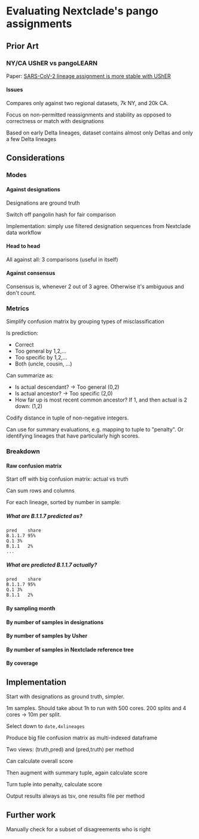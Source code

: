 # Evaluating Nextclade's pango assignments

## Prior Art

### NY/CA UShER vs pangoLEARN

Paper: [SARS-CoV-2 lineage assignment is more stable with UShER](https://virological.org/t/sars-cov-2-lineage-assignment-is-more-stable-with-usher/781)

#### Issues

Compares only against two regional datasets, 7k NY, and 20k CA.

Focus on non-permitted reassignments and stability as opposed to correctness or match with designations

Based on early Delta lineages, dataset contains almost only Deltas and only a few Delta lineages


## Considerations

### Modes

#### Against designations

Designations are ground truth

Switch off pangolin hash for fair comparison

Implementation: simply use filtered designation sequences from Nextclade data workflow

#### Head to head

All against all: 3 comparisons (useful in itself)

#### Against consensus

Consensus is, whenever 2 out of 3 agree. Otherwise it's ambiguous and don't count.

### Metrics

Simplify confusion matrix by grouping types of misclassification

Is prediction:

- Correct
- Too general by 1,2,...
- Too specific by 1,2,...
- Both (uncle, cousin, ...)

Can summarize as:

- Is actual descendant? -> Too general (0,2)
- Is actual ancestor? -> Too specific (2,0)
- How far up is most recent common ancestor? If 1, and then actual is 2 down: (1,2)

Codify distance in tuple of non-negative integers.

Can use for summary evaluations, e.g. mapping to tuple to "penalty". Or identifying lineages that have particularly high scores.

### Breakdown

#### Raw confusion matrix

Start off with big confusion matrix: actual vs truth

Can sum rows and columns

For each lineage, sorted by number in sample:

##### What are B.1.1.7 predicted as?

```tsv
pred	share
B.1.1.7	95%
Q.1	3%
B.1.1	2%
...
```

##### What are predicted B.1.1.7 actually?

```tsv
pred	share
B.1.1.7	95%
Q.1	3%
B.1.1	2%
```

#### By sampling month

#### By number of samples in designations

#### By number of samples by Usher

#### By number of samples in Nextclade reference tree

#### By coverage

## Implementation

Start with designations as ground truth, simpler.

1m samples. Should take about 1h to run with 500 cores.
200 splits and 4 cores -> 10m per split.

Select down to `date,4xlineages`

Produce big file confusion matrix as multi-indexed dataframe

Two views: (truth,pred) and (pred,truth) per method

Can calculate overall score

Then augment with summary tuple, again calculate score

Turn tuple into penalty, calculate score

Output results always as tsv, one results file per method

## Further work

Manually check for a subset of disagreements who is right
